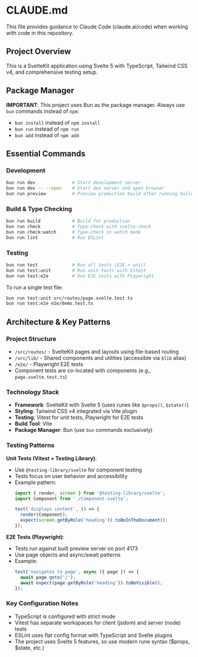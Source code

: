 # CLAUDE.md

This file provides guidance to Claude Code (claude.ai/code) when working with code in this repository.

## Project Overview

This is a SvelteKit application using Svelte 5 with TypeScript, Tailwind CSS v4, and comprehensive testing setup.

## Package Manager

**IMPORTANT**: This project uses Bun as the package manager. Always use `bun` commands instead of `npm`:
- `bun install` instead of `npm install`
- `bun run` instead of `npm run`
- `bun add` instead of `npm add`

## Essential Commands

### Development
```bash
bun run dev              # Start development server
bun run dev -- --open    # Start dev server and open browser
bun run preview          # Preview production build after running build
```

### Build & Type Checking
```bash
bun run build            # Build for production
bun run check            # Type-check with svelte-check
bun run check:watch      # Type-check in watch mode
bun run lint             # Run ESLint
```

### Testing
```bash
bun run test             # Run all tests (E2E + unit)
bun run test:unit        # Run unit tests with Vitest
bun run test:e2e         # Run E2E tests with Playwright
```

To run a single test file:
```bash
bun run test:unit src/routes/page.svelte.test.ts
bun run test:e2e e2e/demo.test.ts
```

## Architecture & Key Patterns

### Project Structure
- `/src/routes/` - SvelteKit pages and layouts using file-based routing
- `/src/lib/` - Shared components and utilities (accessible via `$lib` alias)
- `/e2e/` - Playwright E2E tests
- Component tests are co-located with components (e.g., `page.svelte.test.ts`)

### Technology Stack
- **Framework**: SvelteKit with Svelte 5 (uses runes like `$props()`, `$state()`)
- **Styling**: Tailwind CSS v4 integrated via Vite plugin
- **Testing**: Vitest for unit tests, Playwright for E2E tests
- **Build Tool**: Vite
- **Package Manager**: Bun (use `bun` commands exclusively)

### Testing Patterns

**Unit Tests (Vitest + Testing Library)**:
- Use `@testing-library/svelte` for component testing
- Tests focus on user behavior and accessibility
- Example pattern:
  ```typescript
  import { render, screen } from '@testing-library/svelte';
  import Component from './Component.svelte';
  
  test('displays content', () => {
    render(Component);
    expect(screen.getByRole('heading')).toBeInTheDocument();
  });
  ```

**E2E Tests (Playwright)**:
- Tests run against built preview server on port 4173
- Use page objects and async/await patterns
- Example:
  ```typescript
  test('navigates to page', async ({ page }) => {
    await page.goto('/');
    await expect(page.getByRole('heading')).toBeVisible();
  });
  ```

### Key Configuration Notes
- TypeScript is configured with strict mode
- Vitest has separate workspaces for client (jsdom) and server (node) tests
- ESLint uses flat config format with TypeScript and Svelte plugins
- The project uses Svelte 5 features, so use modern rune syntax ($props, $state, etc.)